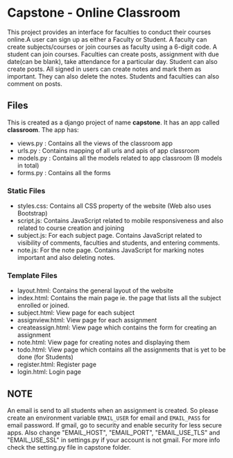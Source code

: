 # Capstone - Online Classroom

This project provides an interface for faculties to conduct their courses online.A user can sign up as either a Faculty or Student. A faculty can create subjects/courses or join courses as faculty using a 6-digit code. A student can join courses. Faculties can create posts, assignment with due date(can be blank),
take attendance for a particular day. Student can also create posts. All signed in users can create notes and mark them as important. They can also delete the notes. Students and faculties can also comment on posts.

## Files

This is created as a django project of name **capstone**. It has an app called **classroom**. The app has:
* views.py : Contains all the views of the classroom app
* urls.py : Contains mapping of all urls and apis of app classroom
* models.py : Contains all the models related to app classroom (8 models in total)
* forms.py : Contains all the forms

### Static Files
* styles.css: Contains all CSS property of the website (Web also uses Bootstrap)
* script.js: Contains JavaScript related to mobile responsiveness and also related to course creation and joining
* subject.js: For each subject page. Contains JavaScript related to visibility of comments, faculties and students, and entering comments.
* note.js: For the note page. Contains JavaScript for marking notes important and also deleting notes.

### Template Files
* layout.html: Contains the general layout of the website
* index.html: Contains the main page ie. the page that lists all the subject enrolled or joined.
* subject.html: View page for each subject
* assignview.html: View page for each assignment
* createassign.html: View page which contains the form for creating an assignment
* note.html: View page for creating notes and displaying them
* todo.html: View page which contains all the assignments that is yet to be done (for Students)
* register.html: Register page
* login.html: Login page

## NOTE
An email is send to all students when an assignment is created. So please create an environment variable `EMAIL_USER` for email and `EMAIL_PASS` for email password. If gmail, go to security and enable security for less secure apps. Also change "EMAIL_HOST", "EMAIL_PORT", "EMAIL_USE_TLS" and "EMAIL_USE_SSL" in settings.py if your account is not gmail. For more info check the setting.py file in capstone folder.
